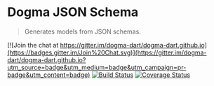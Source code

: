 # Dogma JSON Schema
> Generates models from JSON schemas. 

[![Join the chat at https://gitter.im/dogma-dart/dogma-dart.github.io](https://badges.gitter.im/Join%20Chat.svg)](https://gitter.im/dogma-dart/dogma-dart.github.io?utm_source=badge&utm_medium=badge&utm_campaign=pr-badge&utm_content=badge)
[![Build Status](http://beta.drone.io/api/badges/dogma-dart/dogma-json-schema/status.svg)](http://beta.drone.io/dogma-dart/dogma-json-schema)
[![Coverage Status](https://coveralls.io/repos/dogma-dart/dogma-json-schema/badge.svg?branch=master&service=github)](https://coveralls.io/github/dogma-dart/dogma-json-schema?branch=master)
